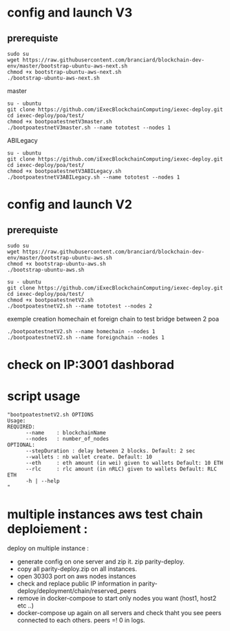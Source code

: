 
# config and launch V3


## prerequiste
```
sudo su
wget https://raw.githubusercontent.com/branciard/blockchain-dev-env/master/bootstrap-ubuntu-aws-next.sh
chmod +x bootstrap-ubuntu-aws-next.sh
./bootstrap-ubuntu-aws-next.sh
```


master
```
su - ubuntu
git clone https://github.com/iExecBlockchainComputing/iexec-deploy.git
cd iexec-deploy/poa/test/
chmod +x bootpoatestnetV3master.sh
./bootpoatestnetV3master.sh --name tototest --nodes 1

```

ABILegacy
```
su - ubuntu
git clone https://github.com/iExecBlockchainComputing/iexec-deploy.git
cd iexec-deploy/poa/test/
chmod +x bootpoatestnetV3ABILegacy.sh
./bootpoatestnetV3ABILegacy.sh --name tototest --nodes 1

```

# config and launch V2

## prerequiste
```
sudo su
wget https://raw.githubusercontent.com/branciard/blockchain-dev-env/master/bootstrap-ubuntu-aws.sh
chmod +x bootstrap-ubuntu-aws.sh
./bootstrap-ubuntu-aws.sh
```

```
su - ubuntu
git clone https://github.com/iExecBlockchainComputing/iexec-deploy.git
cd iexec-deploy/poa/test/
chmod +x bootpoatestnetV2.sh
./bootpoatestnetV2.sh --name tototest --nodes 2

```
exemple creation homechain et foreign chain to test bridge between 2 poa
```
./bootpoatestnetV2.sh --name homechain --nodes 1
./bootpoatestnetV2.sh --name foreignchain --nodes 1

```
# check on IP:3001 dashborad

# script usage
```
"bootpoatestnetV2.sh OPTIONS
Usage:
REQUIRED:
      --name    : blockchainName
      --nodes   : number_of_nodes
OPTIONAL:
      --stepDuration : delay between 2 blocks. Default: 2 sec
      --wallets : nb wallet create. Default: 10
      --eth     : eth amount (in wei) given to wallets Default: 10 ETH
      --rlc     : rlc amount (in nRLC) given to wallets Default: RLC ETH
      -h | --help
"
```
# multiple instances aws test chain deploiement :

deploy on multiple instance :
-  generate  config  on one server and zip it. zip parity-deploy.
- copy all parity-deploy.zip on all instances.
- open 30303 port on aws nodes instances
- check and replace public IP information in parity-deploy/deployment/chain/reserved_peers
- remove in docker-compose to start only nodes you want (host1, host2 etc ..)
- docker-compose up again on all servers and check thaht you see peers connected to each others. peers =! 0 in logs.
